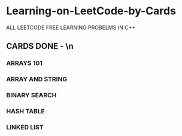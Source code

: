 # Learning-on-LeetCode-by-Cards
ALL LEETCODE FREE LEARNING PROBELMS IN C++

## CARDS DONE - \n
### ARRAYS 101
### ARRAY AND STRING
### BINARY SEARCH
### HASH TABLE
### LINKED LIST
